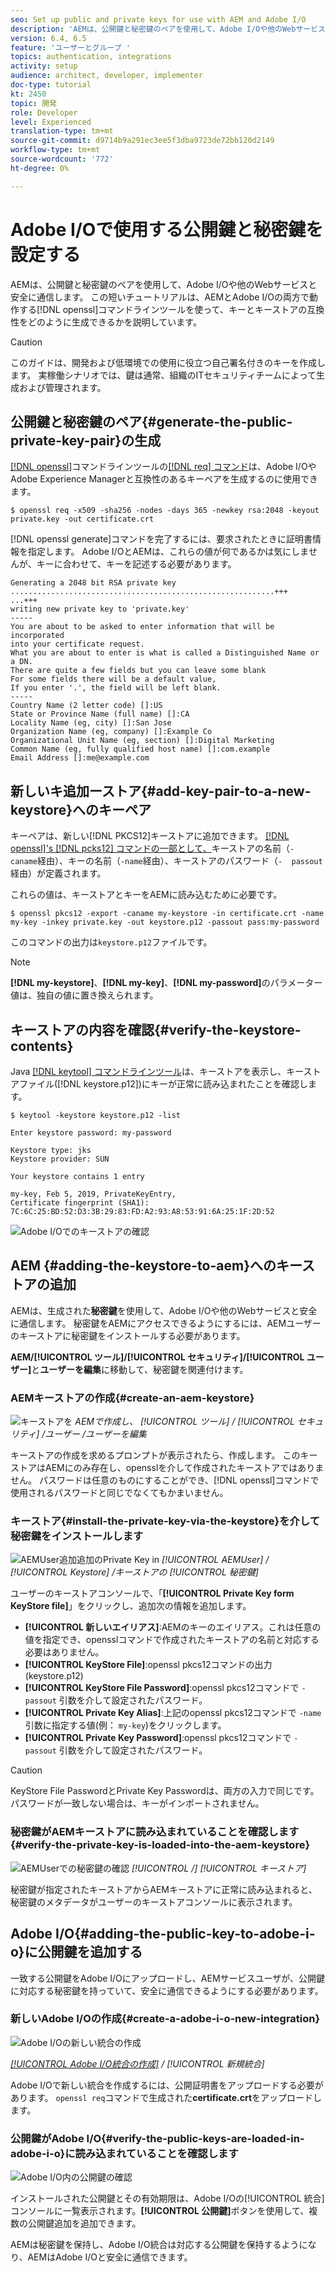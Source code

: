 ```yaml
---
seo: Set up public and private keys for use with AEM and Adobe I/O
description: 'AEMは、公開鍵と秘密鍵のペアを使用して、Adobe I/Oや他のWebサービスと安全に通信します。 この短いチュートリアルでは、AEMとAdobe I/Oの両方で動作するopensslコマンドラインツールを使用して、キーとキーストアの互換性をどのように生成できるかを説明します。 '
version: 6.4, 6.5
feature: 'ユーザーとグループ '
topics: authentication, integrations
activity: setup
audience: architect, developer, implementer
doc-type: tutorial
kt: 2450
topic: 開発
role: Developer
level: Experienced
translation-type: tm+mt
source-git-commit: d9714b9a291ec3ee5f3dba9723de72bb120d2149
workflow-type: tm+mt
source-wordcount: '772'
ht-degree: 0%

---
```



# Adobe I/Oで使用する公開鍵と秘密鍵を設定する

AEMは、公開鍵と秘密鍵のペアを使用して、Adobe I/Oや他のWebサービスと安全に通信します。 この短いチュートリアルは、AEMとAdobe I/Oの両方で動作する[!DNL openssl]コマンドラインツールを使って、キーとキーストアの互換性をどのように生成できるかを説明しています。

>[!CAUTION]
>
>このガイドは、開発および低環境での使用に役立つ自己署名付きのキーを作成します。 実稼働シナリオでは、鍵は通常、組織のITセキュリティチームによって生成および管理されます。

## 公開鍵と秘密鍵のペア{#generate-the-public-private-key-pair}の生成

[[!DNL openssl]](https://www.openssl.org/docs/man1.0.2/man1/openssl.html)コマンドラインツールの[[!DNL req] コマンド](https://www.openssl.org/docs/man1.0.2/man1/req.html)は、Adobe I/OやAdobe Experience Managerと互換性のあるキーペアを生成するのに使用できます。

```shell
$ openssl req -x509 -sha256 -nodes -days 365 -newkey rsa:2048 -keyout private.key -out certificate.crt
```

[!DNL openssl generate]コマンドを完了するには、要求されたときに証明書情報を指定します。 Adobe I/OとAEMは、これらの値が何であるかは気にしませんが、キーに合わせて、キーを記述する必要があります。

```
Generating a 2048 bit RSA private key
...........................................................+++
...+++
writing new private key to 'private.key'
-----
You are about to be asked to enter information that will be incorporated
into your certificate request.
What you are about to enter is what is called a Distinguished Name or a DN.
There are quite a few fields but you can leave some blank
For some fields there will be a default value,
If you enter '.', the field will be left blank.
-----
Country Name (2 letter code) []:US
State or Province Name (full name) []:CA
Locality Name (eg, city) []:San Jose
Organization Name (eg, company) []:Example Co
Organizational Unit Name (eg, section) []:Digital Marketing
Common Name (eg, fully qualified host name) []:com.example
Email Address []:me@example.com
```

## 新しいキ追加ーストア{#add-key-pair-to-a-new-keystore}へのキーペア

キーペアは、新しい[!DNL PKCS12]キーストアに追加できます。 [[!DNL openssl]'s [!DNL pcks12] コマンドの一部として、](https://www.openssl.org/docs/man1.0.2/man1/pkcs12.html)キーストアの名前（`-  caname`経由）、キーの名前（`-name`経由）、キーストアのパスワード（`-  passout`経由）が定義されます。

これらの値は、キーストアとキーをAEMに読み込むために必要です。

```shell
$ openssl pkcs12 -export -caname my-keystore -in certificate.crt -name my-key -inkey private.key -out keystore.p12 -passout pass:my-password
```

このコマンドの出力は`keystore.p12`ファイルです。

>[!NOTE]
>
>**[!DNL my-keystore]**、**[!DNL my-key]**、**[!DNL my-password]**&#x200B;のパラメーター値は、独自の値に置き換えられます。

## キーストアの内容を確認{#verify-the-keystore-contents}

Java [[!DNL keytool] コマンドラインツール](https://docs.oracle.com/middleware/1213/wls/SECMG/keytool-summary-appx.htm#SECMG818)は、キーストアを表示し、キーストアファイル([!DNL keystore.p12])にキーが正常に読み込まれたことを確認します。

```shell
$ keytool -keystore keystore.p12 -list

Enter keystore password: my-password

Keystore type: jks
Keystore provider: SUN

Your keystore contains 1 entry

my-key, Feb 5, 2019, PrivateKeyEntry,
Certificate fingerprint (SHA1): 7C:6C:25:BD:52:D3:3B:29:83:FD:A2:93:A8:53:91:6A:25:1F:2D:52
```

![Adobe I/Oでのキーストアの確認](assets/set-up-public-private-keys-for-use-with-aem-and-adobe-io/adobe-io--public-keys.png)

## AEM {#adding-the-keystore-to-aem}へのキーストアの追加

AEMは、生成された&#x200B;**秘密鍵**&#x200B;を使用して、Adobe I/Oや他のWebサービスと安全に通信します。 秘密鍵をAEMにアクセスできるようにするには、AEMユーザーのキーストアに秘密鍵をインストールする必要があります。

**AEM/[!UICONTROL ツール]/[!UICONTROL セキュリティ]/[!UICONTROL ユーザー]**&#x200B;と&#x200B;**ユーザーを編集**&#x200B;に移動して、秘密鍵を関連付けます。

### AEMキーストアの作成{#create-an-aem-keystore}

![キーストアを](assets/set-up-public-private-keys-for-use-with-aem-and-adobe-io/aem--create-keystore.png)
*AEMで作成し、 [!UICONTROL ツール] / [!UICONTROL セキュリティ] /ユーザー  /ユーザーを編集*

キーストアの作成を求めるプロンプトが表示されたら、作成します。 このキーストアはAEMにのみ存在し、opensslを介して作成されたキーストアではありません。 パスワードは任意のものにすることができ、[!DNL openssl]コマンドで使用されるパスワードと同じでなくてもかまいません。

### キーストア{#install-the-private-key-via-the-keystore}を介して秘密鍵をインストールします

![AEMUser追加追加のPrivate Key in ](assets/set-up-public-private-keys-for-use-with-aem-and-adobe-io/aem--add-private-key.png)
*[!UICONTROL AEMUser] / [!UICONTROL Keystore] /キーストアの [!UICONTROL 秘密鍵]*

ユーザーのキーストアコンソールで、「**[!UICONTROL Private Key form KeyStore file]**」をクリックし、追加次の情報を追加します。

* **[!UICONTROL 新しいエイリアス]**:AEMのキーのエイリアス。これは任意の値を指定でき、opensslコマンドで作成されたキーストアの名前と対応する必要はありません。
* **[!UICONTROL KeyStore File]**:openssl pkcs12コマンドの出力(keystore.p12)
* **[!UICONTROL KeyStore File Password]**:openssl pkcs12コマンドで `-passout` 引数を介して設定されたパスワード。
* **[!UICONTROL Private Key Alias]**:上記のopenssl pkcs12コマンドで `-name` 引数に指定する値(例： `my-key`)をクリックします。
* **[!UICONTROL Private Key Password]**:openssl pkcs12コマンドで `-passout` 引数を介して設定されたパスワード。

>[!CAUTION]
>
>KeyStore File PasswordとPrivate Key Passwordは、両方の入力で同じです。 パスワードが一致しない場合は、キーがインポートされません。

### 秘密鍵がAEMキーストアに読み込まれていることを確認します{#verify-the-private-key-is-loaded-into-the-aem-keystore}

![AEMUserでの秘密鍵の確認](assets/set-up-public-private-keys-for-use-with-aem-and-adobe-io/aem--keystore.png)
*[!UICONTROL /]  [!UICONTROL キーストア]*

秘密鍵が指定されたキーストアからAEMキーストアに正常に読み込まれると、秘密鍵のメタデータがユーザーのキーストアコンソールに表示されます。

## Adobe I/O{#adding-the-public-key-to-adobe-i-o}に公開鍵を追加する

一致する公開鍵をAdobe I/Oにアップロードし、AEMサービスユーザが、公開鍵に対応する秘密鍵を持っていて、安全に通信できるようにする必要があります。

### 新しいAdobe I/Oの作成{#create-a-adobe-i-o-new-integration}

![Adobe I/Oの新しい統合の作成](assets/set-up-public-private-keys-for-use-with-aem-and-adobe-io/adobe-io--create-new-integration.png)

*[[!UICONTROL Adobe I/O統合の作成]](https://console.adobe.io/) / [!UICONTROL 新規統合]*

Adobe I/Oで新しい統合を作成するには、公開証明書をアップロードする必要があります。 `openssl req`コマンドで生成された&#x200B;**certificate.crt**&#x200B;をアップロードします。

### 公開鍵がAdobe I/O{#verify-the-public-keys-are-loaded-in-adobe-i-o}に読み込まれていることを確認します

![Adobe I/O内の公開鍵の確認](assets/set-up-public-private-keys-for-use-with-aem-and-adobe-io/adobe-io--public-keys.png)

インストールされた公開鍵とその有効期限は、Adobe I/Oの[!UICONTROL 統合]コンソールに一覧表示されます。**[!UICONTROL 公開鍵]**&#x200B;ボタンを使用して、複数の公開鍵追加を追加できます。

AEMは秘密鍵を保持し、Adobe I/O統合は対応する公開鍵を保持するようになり、AEMはAdobe I/Oと安全に通信できます。
